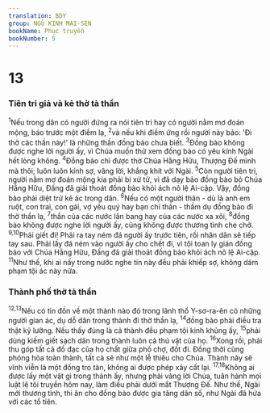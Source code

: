```yaml
---
translation: BDY
group: NGŨ KINH MAI-SEN
bookName: Phục truyền 
bookNumber: 5
---
```


<div class="title"><h1>13</h1><h3>Tiên tri giả và kẻ thờ tà thần</h3></div>
<span class="verse phu_13_1"><sup>1</sup>Nếu trong dân có người đứng ra nói tiên tri hay có người nằm mơ đoán mộng, báo trước một điềm lạ, </span>
<span class="verse phu_13_2"><sup>2</sup>và nếu khi điềm ứng rồi người này bảo: &#39;Đi thờ các thần này!&#39; là những thần đồng bào chưa biết. </span>
<span class="verse phu_13_3"><sup>3</sup>Đồng bào không được nghe lời người ấy, vì Chúa muốn thử xem đồng bào có yêu kính Ngài hết lòng không. </span>
<span class="verse phu_13_4"><sup>4</sup>Đồng bào chỉ được thờ Chúa Hằng Hữu, Thượng Đế mình mà thôi; luôn luôn kính sợ, vâng lời, khắng khít với Ngài. </span>
<span class="verse phu_13_5"><sup>5</sup>Còn người tiên tri, người nằm mơ đoán mộng kia phải bị xử tử, vì đã dạy bảo đồng bào bỏ Chúa Hằng Hữu, Đấng đã giải thoát đồng bào khỏi ách nô lệ Ai-cập. Vậy, đồng bào phải diệt trừ kẻ ác trong dân. </span>
<span class="verse phu_13_6"><sup>6</sup>Nếu có một người thân - dù là anh em ruột, con trai, con gái, vợ yêu quý hay bạn chí thân - thầm dụ đồng bào đi thờ thần lạ, </span>
<span class="verse phu_13_7"><sup>7</sup>thần của các nước lân bang hay của các nước xa xôi, </span>
<span class="verse phu_13_8"><sup>8</sup>đồng bào không được nghe lời người ấy, cũng không được thương tình che chở. </span>
<span class="verse phu_13_9 phu_13_10"><sup>9,10</sup>Phải giết đi! Phải ra tay ném đá người ấy trước tiên, rồi nhân dân sẽ tiếp tay sau. Phải lấy đá ném vào người ấy cho chết đi, vì tội toan ly gián đồng bào với Chúa Hằng Hữu, Đấng đã giải thoát đồng bào khỏi ách nô lệ Ai-cập. </span>
<span class="verse phu_13_11"><sup>11</sup>Như thế, khi ai nấy trong nước nghe tin này đều phải khiếp sợ, không dám phạm tội ác này nữa.</span>
<div class="title"><h3>Thành phố thờ tà thần</h3></div>
<span class="verse phu_13_12 phu_13_13"><sup>12,13</sup>Nếu có tin đồn về một thành nào đó trong lãnh thổ Y-sơ-ra-ên có những người gian ác, dụ dỗ dân trong thành đi thờ thần lạ, </span>
<span class="verse phu_13_14"><sup>14</sup>đồng bào phải điều tra thật kỹ lưỡng. Nếu thấy đúng là cả thành đều phạm tội kinh khủng ấy, </span>
<span class="verse phu_13_15"><sup>15</sup>phải dùng kiếm giết sạch dân trong thành luôn cả thú vật của họ. </span>
<span class="verse phu_13_16"><sup>16</sup>Xong rồi, phải thu góp tất cả đồ đạc của họ chất giữa phố chợ, đốt đi. Đồng thời cũng phóng hỏa toàn thành, tất cả sẽ như một lễ thiêu cho Chúa. Thành này sẽ vĩnh viễn là một đống tro tàn, không ai được phép xây cất lại. </span>
<span class="verse phu_13_17 phu_13_18"><sup>17,18</sup>Không ai được lấy một vật gì trong thành ấy, nhưng phải vâng lời Chúa, tuân hành mọi luật lệ tôi truyền hôm nay, làm điều phải dưới mắt Thượng Đế. Như thế, Ngài mới thương tình, thi ân cho đồng bào được gia tăng dân số, như Ngài đã hứa với các tổ tiên.</span>
